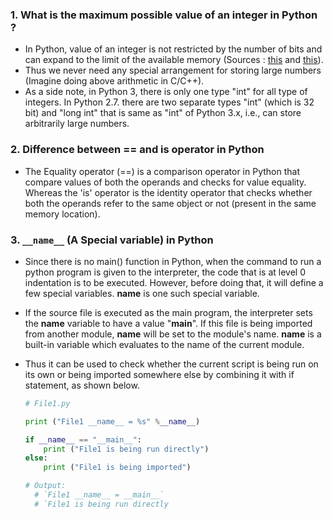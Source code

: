 ### 1. What is the maximum possible value of an integer in Python ?
- In Python, value of an integer is not restricted by the number of bits and can expand to the limit of the available memory (Sources : [this](https://docs.python.org/2/library/stdtypes.html) and [this](http://cs.utexas.edu/~mitra/csSpring2016/cs313/lectures/math.html)). 
- Thus we never need any special arrangement for storing large numbers (Imagine doing above arithmetic in C/C++).
- As a side note, in Python 3, there is only one type "int" for all type of integers. In Python 2.7. there are two separate types "int" (which is 32 bit) and "long int" that is same as "int" of Python 3.x, i.e., can store arbitrarily large numbers.

### 2. Difference between == and is operator in Python
- The Equality operator (==) is a comparison operator in Python that compare values of both the operands and checks for value equality. Whereas the 'is' operator is the  identity operator that checks whether both the operands refer to the same object or not (present in the same memory location).

### 3. `__name__` (A Special variable) in Python
- Since there is no main() function in Python, when the command to run a python program is given to the interpreter, the code that is at level 0 indentation is to be executed. However, before doing that, it will define a few special variables. __name__ is one such special variable. 
- If the source file is executed as the main program, the interpreter sets the __name__ variable to have a value "__main__". If this file is being imported from another module, __name__ will be set to the module's name. __name__ is a built-in variable which evaluates to the name of the current module. 
- Thus it can be used to check whether the current script is being run on its own or being imported somewhere else by combining it with if statement, as shown below.

  ```python
  # File1.py 
  
  print ("File1 __name__ = %s" %__name__) 
  
  if __name__ == "__main__": 
      print ("File1 is being run directly")
  else: 
      print ("File1 is being imported")
  
  # Output:
    # `File1 __name__ = __main__`
    # `File1 is being run directly
  ```
